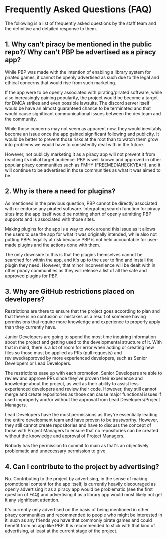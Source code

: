 <h1 class="title">Frequently Asked Questions (FAQ)</h1>

The following is a list of frequently asked questions by the staff team and the definitive and detailed response to them. 

 <div id="piracy">

  <h2>1. Why can't piracy be mentioned in the public repo?/ Why can't PBP be advertised as a piracy app?</h2>

While PBP was made with the intention of enabling a library system for pirated games, it cannot be openly advertised as such due to the legal and ethical concerns that would rise from such marketing. 

If the app were to be openly associated with pirating/pirated software, while also increasingly gaining popularity, the project would be become a target for DMCA strikes and even possible lawsuits. The discord server itself would be have an almost guaranteed chance to be terminated and that would cause significant communicational issues between the dev team and the community. 

While those concerns may not seem as apparent now, they would inevitably become an issue once the app gained significant following and publicity. It would be better to prevent those risks at the root than to watch them grow into problems we would have to consistently deal with in the future.

However, not publicly marketing it as a piracy app will not prevent it from reaching its initial target audience. PBP is well known and approved in other popular piracy communities such as FMHY (FREEMEDIAHECKYEAH), and it will continue to be advertised in those communities as what it was aimed to be.

</div>

 <div id="plugins">

  <h2>2. Why is there a need for plugins?</h2>

As mentioned in the previous question, PBP cannot be directly associated with or endorse any pirated software. Integrating search function for piracy sites into the app itself would be nothing short of openly admitting PBP supports and is associated with those sites.

Making plugins for the app is a way to work around this issue as it allows the users to use the app for what it was originally intended, while also not putting PBPs legality at risk because PBP is not held accountable for user-made plugins and the actions done with them.

The only downside to this is that the plugins themselves cannot be searched for within the app, and it's up to the user to find and install the plugin they need. However, that minor inconvenience will be dealt with in other piracy communities as they will release a list of all the safe and approved plugins for PBP.
</div>

 <div id="restrictions">

  <h2>3. Why are GitHub restrictions placed on developers?</h2>

Restrictions are there to ensure that the project goes according to plan and that there is no confusion or mistakes as a result of someone having permissions that require more knowledge and experience to properly apply than they currently have. 

Junior Developers are going to spend the most time inquiring information about the project and getting used to the developmental structure of it. With that in mind, there is a lot of room for error when adding or creating new files so those must be applied as PRs (pull requests) and reviewed/approved by more experienced developers, such as Senior Developers or Lead Developers. 

The restrictions ease up with each promotion. Senior Developers are able to review and approve PRs since they've proven their experience and knowledge about the project, as well as their ability to assist less experienced developers and review their code. However, they still cannot merge and create repositories as those can cause major functional issues if used improperly and/or without the approval from Lead Developers/Project Managers.

Lead Developers have the most permissions as they're essentially leading the entire development team and have proven to be trustworthy. However, they still cannot create repositories and have to discuss the concept of those with Project Managers to ensure that no repositories can be created without the knowledge and approval of Project Managers.

Nobody has the permission to commit to main as that's an objectively problematic and unnecessary permission to give.

</div>

 <div id="advertising">

  <h2>4. Can I contribute to the project by advertising?</h2>
No. Contributing to the project by advertising, in the sense of making promotional content for the app itself, is currently heavily discouraged as openly advertising it as a piracy app would be problematic (see the first question of FAQ) and advertising it as a library app would most likely not get it any significant attention. 

It's currently only advertised on the basis of being mentioned in other piracy communities and recommended to people who might be interested in it, such as any friends you have that commonly pirate games and could benefit from an app like PBP. 
It is recommended to stick with that kind of advertising, at least at the current stage of the project.

</div>

